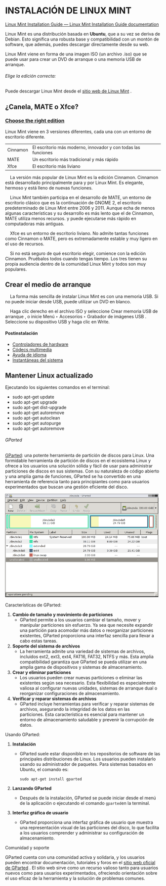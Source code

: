 # INSTALACIÓN DE LINUX MINT

[Linux Mint Installation Guide &mdash; Linux Mint Installation Guide documentation](https://linuxmint-installation-guide.readthedocs.io/en/latest/index.html)

Linux Mint es una distribución basada en **Ubuntu**, que a su vez se deriva de Debian. Esto significa una robusta base y compatibilidad con un montón de software, que además, puedes descargar directamente desde su web.

Linux Mint viene en forma de una imagen ISO (un archivo .iso) que se puede usar para crear un DVD de arranque o una memoria USB de arranque.

###### Elige la edición correcta:

Puede descargar Linux Mint desde el [sitio web de Linux Mint](https://linuxmint.com/download.php) .

## ¿Canela, MATE o Xfce?

### [Choose the right edition](https://linuxmint-installation-guide.readthedocs.io/en/latest/choose.html#cinnamon-mate-or-xfce "Enlace permanente a este encabezado")

Linux Mint viene en 3 versiones diferentes, cada una con un entorno de escritorio diferente.

|          |                                                                |
| -------- | -------------------------------------------------------------- |
| Cinnamon | El escritorio más moderno, innovador y con todas las funciones |
| MATE     | Un escritorio más tradicional y más rápido                     |
| Xfce     | El escritorio más liviano                                      |

    La versión más popular de Linux Mint es la edición Cinnamon. Cinnamon está desarrollado principalmente para y por Linux Mint. Es elegante, hermoso y está lleno de nuevas funciones.

    Linux Mint también participa en el desarrollo de MATE, un entorno de escritorio clásico que es la continuación de GNOME 2, el escritorio predeterminado de Linux Mint entre 2006 y 2011. Aunque echa de menos algunas características y su desarrollo es más lento que el de Cinnamon, MATE utiliza menos recursos. y puede ejecutarse más rápido en computadoras más antiguas.

    Xfce es un entorno de escritorio liviano. No admite tantas funciones como Cinnamon o MATE, pero es extremadamente estable y muy ligero en el uso de recursos.

    Si no está seguro de qué escritorio elegir, comience con la edición Cinnamon. Pruébalos todos cuando tengas tiempo. Los tres tienen su propia audiencia dentro de la comunidad Linux Mint y todos son muy populares.

## Crear el medio de arranque

    La forma más sencilla de instalar Linux Mint es con una memoria USB. Si no puede iniciar desde USB, puede utilizar un DVD en blanco.

    Haga clic derecho en el archivo ISO y seleccione Crear memoria USB de arranque , o inicie Menú ‣ Accesorios ‣ Grabador de imágenes USB . Seleccione su dispositivo USB y haga clic en Write.

#### Postinstalación

- [Controladores de hardware](https://linuxmint-installation-guide.readthedocs.io/en/latest/drivers.html)
- [Códecs multimedia](https://linuxmint-installation-guide.readthedocs.io/en/latest/codecs.html)
- [Ayuda de idioma](https://linuxmint-installation-guide.readthedocs.io/en/latest/locales.html)
- [Instantáneas del sistema](https://linuxmint-installation-guide.readthedocs.io/en/latest/timeshift.html)

## Mantener Linux actualizado

Ejecutando los siguientes comandos en el terminal:

* sudo apt-get update
* sudo apt-get upgrade
* sudo apt-get dist-upgrade
* sudo apt-get autoremove
* sudo apt-get autoclean
* sudo apt-get autopurge
* sudo apt-get autoremove

###### GParted

[GParted](https://gparted.org/): una potente herramienta de partición de discos para Linux. Una formidable herramienta de partición de discos en el ecosistema Linux y ofrece a los usuarios una solución sólida y fácil de usar para administrar particiones de discos en sus sistemas. Con su naturaleza de código abierto y una amplia gama de funciones, GParted se ha convertido en una herramienta de referencia tanto para principiantes como para usuarios experimentados que buscan una gestión eficiente del disco.

<img title="" src="assets/gparted-main-window.png" alt="gparted-main-window.png" width="496">

Características de GParted:

1. **Cambio de tamaño y movimiento de particiones**
    - GParted permite a los usuarios cambiar el tamaño, mover y manipular particiones sin esfuerzo. Ya sea que necesite expandir una partición para acomodar más datos o reorganizar particiones existentes, GParted proporciona una interfaz sencilla para llevar a cabo estas tareas.
2. **Soporte del sistema de archivos**
    - La herramienta admite una variedad de sistemas de archivos, incluidos ext2, ext3, ext4, FAT16, FAT32, NTFS y más. Esta amplia compatibilidad garantiza que GParted se pueda utilizar en una amplia gama de dispositivos y sistemas de almacenamiento.
3. **Crear y eliminar particiones**
    - Los usuarios pueden crear nuevas particiones o eliminar las existentes según sea necesario. Esta flexibilidad es especialmente valiosa al configurar nuevas unidades, sistemas de arranque dual o reorganizar configuraciones de almacenamiento.
4. **Verificar y reparar sistemas de archivos**
    - GParted incluye herramientas para verificar y reparar sistemas de archivos, asegurando la integridad de los datos en las particiones. Esta característica es esencial para mantener un entorno de almacenamiento saludable y prevenir la corrupción de datos.

Usando GParted:

1. **Instalación**
   
    - GParted suele estar disponible en los repositorios de software de las principales distribuciones de Linux. Los usuarios pueden instalarlo usando su administrador de paquetes. Para sistemas basados ​​en Ubuntu, el comando es:
      
      ```
      sudo apt-get install gparted
      ```

2. **Lanzando GParted**
   
    - Después de la instalación, GParted se puede iniciar desde el menú de la aplicación o ejecutando el comando `gparted`en la terminal.

3. **Interfaz gráfica de usuario**
   
    - GParted proporciona una interfaz gráfica de usuario que muestra una representación visual de las particiones del disco, lo que facilita a los usuarios comprender y administrar su configuración de almacenamiento.

Comunidad y soporte

GParted cuenta con una comunidad activa y solidaria, y los usuarios pueden encontrar documentación, tutoriales y foros en el [sitio web oficial de GParted](https://gparted.org/) . El sitio web sirve como un recurso valioso tanto para usuarios nuevos como para usuarios experimentados, ofreciendo orientación sobre el uso eficaz de la herramienta y la solución de problemas comunes.